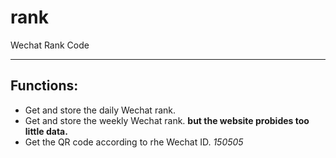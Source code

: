# rank
Wechat Rank Code
***
## Functions:
* Get and store the daily Wechat rank.
* Get and store the weekly Wechat rank.
   **but the website probides too little data.**
* Get the QR code according to rhe Wechat ID.
*150505*
